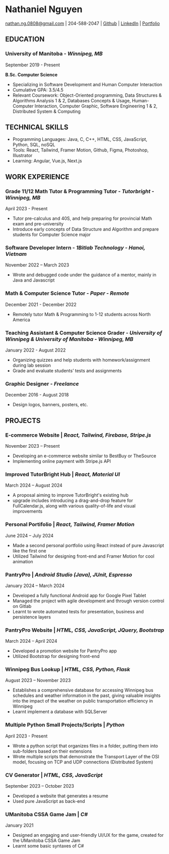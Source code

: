 # Nathaniel Nguyen

nathan.ng.0808@gmail.com | 204-588-2047 | [Github](https://github.com/nateng98) | [LinkedIn](https://www.linkedin.com/in/nathaniel-nguyen-2176301ab/) | [Portfolio](https://nate-portfolio-v2.vercel.app/)

## EDUCATION
 
### University of Manitoba - *Winnipeg, MB*	
September 2019 - Present

**B.Sc. Computer Science**
- Specializing in Software Development and Human Computer Interaction
- Cumulative GPA: 3.5/4.5
- Relevant Coursework: Object-Oriented programming, Data Structures & Algorithms Analysis 1 & 2, Databases Concepts & Usage, Human-Computer Interaction, Computer Graphic, Software Engineering 1 & 2, Distributed System & Computing

## TECHNICAL SKILLS

- Programming Languages: Java, C, C++, HTML, CSS, JavaScript, Python, SQL, noSQL
- Tools: React, Tailwind, Framer Motion, Github, Figma, Photoshop, Illustrator
- Learning: Angular, Vue.js, Next.js

## WORK EXPERIENCE

### Grade 11/12 Math Tutor & Programming Tutor - *Tutorbright - Winnipeg, MB*	
April 2023 - Present

- Tutor pre-calculus and 40S, and help preparing for provincial Math exam and pre-university
- Introduce early concepts of Data Structure and Algorithm and prepare students for Computer Science major

### Software Developer Intern - *1Bitlab Technology - Hanoi, Vietnam*
November 2022 – March 2023

- Wrote and debugged code under the guidance of a mentor, mainly in Java and Javascript

### Math & Computer Science Tutor - *Paper - Remote* 
December 2021 - December 2022

- Remotely tutor Math & Programming to 1-12 students across North America

### Teaching Assistant & Computer Science Grader - *University of Winnipeg & University of Manitoba - Winnipeg, MB*	
January 2022 - August 2022

- Organizing quizzes and help students with homework/assignment during lab session
- Grade and evaluate students’ tests and assignments

### Graphic Designer - *Freelance*	
December 2016 - August 2018

- Design logos, banners, posters, etc.

## PROJECTS

### E-commerce Website | *React, Tailwind, Firebase, Stripe.js*
November 2023 – Present

- Developing an e-commerce website similar to BestBuy or TheSource 
- Implementing online payment with Stripe.js API

### Improved TutorBright Hub | *React, Material UI*
March 2024 – August 2024

- A proposal aiming to improve TutorBright's existing hub
- upgrade includes introducing a drag-and-drop feature for FullCalendar.js, along with various quality-of-life and visual improvements

### Personal Portifolio | *React, Tailwind, Framer Motion*
June 2024 – July 2024

- Made a second personal portfolio using React instead of pure Javascript like the first one
- Utilized Tailwind for designing front-end and Framer Motion for cool animation

### PantryPro | *Android Studio (Java), JUnit, Espresso*
January 2024 – March 2024

- Developed a fully functional Android app for Google Pixel Tablet
- Managed the project with agile development and through version control on Gitlab
- Learnt to wrote automated tests for presentation, business and persistence layers

### PantryPro Website | *HTML, CSS, JavaScript, JQuery, Bootstrap*
March 2024 – April 2024

- Developed a promotion website for PantryPro app
- Utilized Bootstrap for designing front-end

### Winnipeg Bus Lookup | *HTML, CSS, Python, Flask*
August 2023 – November 2023

- Establishes a comprehensive database for accessing Winnipeg bus schedules and weather information in the past,
giving valuable insights into the impact of the weather on public transportation efficiency in Winnipeg
- Learnt implement a database with SQLServer

### Multiple Python Small Projects/Scripts | *Python* 
April 2023 - Present
- Wrote a python script that organizes files in a folder, putting them into sub-folders based on their extensions
- Wrote multiple scripts that demonstrate the Transport Layer of the OSI model, focusing on TCP and UDP
connections (Distributed System)

### CV Generator | *HTML, CSS, JavaScript*
September 2023 – October 2023

- Developed a website that generates a resume
- Used pure JavaScript as back-end

### UManitoba CSSA Game Jam | *C#*
January 2021

- Designed an engaging and user-friendly UI/UX for the game, created for the UManitoba CSSA Game Jam
- Learnt some basic syntaxes of C#
